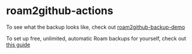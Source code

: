 # roam2github-actions

To see what the backup looks like, check out [roam2github-backup-demo](https://github.com/everruler12/roam2github-backup-demo)

To set up free, unlimited, automatic Roam backups for yourself, check out [this guide](https://www.notion.so/Roam2Github-Backup-Guide-650925859a4a42cf940e3fb74f5189f9)

